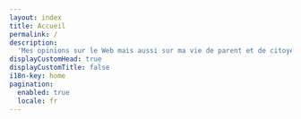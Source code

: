 ```yaml
---
layout: index
title: Accueil
permalink: /
description:
  'Mes opinions sur le Web mais aussi sur ma vie de parent et de citoyen.'
displayCustomHead: true
displayCustomTitle: false
i18n-key: home
pagination:
  enabled: true
  locale: fr
---
```


<!-- @format -->
